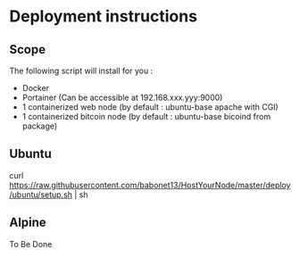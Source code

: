 Deployment instructions
==
Scope
-
The following script will install for you :
* Docker
* Portainer (Can be accessible at 192.168.xxx.yyy:9000)
* 1 containerized web node (by default : ubuntu-base apache with CGI)
* 1 containerized bitcoin node (by default : ubuntu-base bicoind from package)

Ubuntu
-
curl https://raw.githubusercontent.com/babonet13/HostYourNode/master/deploy/ubuntu/setup.sh | sh

Alpine
-
To Be Done
